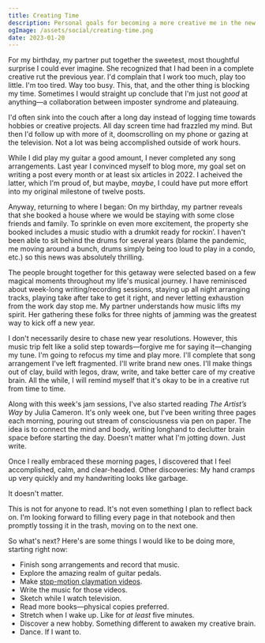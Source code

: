 ```yaml
---
title: Creating Time
description: Personal goals for becoming a more creative me in the new year.
ogImage: /assets/social/creating-time.png
date: 2023-01-20
---
```


For my birthday, my partner put together the sweetest, most thoughtful surprise I could ever imagine. She recognized that I had been in a complete creative rut the previous year. I'd complain that I work too much, play too little. I'm too tired. Way too busy. This, that, and the other thing is blocking my time. Sometimes I would straight up conclude that I'm just not _good_ at anything—a collaboration between imposter syndrome and plateauing.

I'd often sink into the couch after a long day instead of logging time towards hobbies or creative projects. All day screen time had frazzled my mind. But then I'd follow up with more of it, doomscrolling on my phone or gazing at the television. Not a lot was being accomplished outside of work hours.

While I did play my guitar a good amount, I never completed any song arrangements. Last year I convinced myself to blog more, my goal set on writing a post every month or at least six articles in 2022. I acheived the latter, which I'm proud of, but maybe, _maybe_, I could have put more effort into my original milestone of twelve posts.

Anyway, returning to where I began: On my birthday, my partner reveals that she booked a house where we would be staying with some close friends and family. To sprinkle on even more excitement, the property she booked includes a music studio with a drumkit ready for rockin’. I haven't been able to sit behind the drums for several years (blame the pandemic, me moving around a bunch, drums simply being too loud to play in a condo, etc.) so this news was absolutely thrilling.

The people brought together for this getaway were selected based on a few magical moments throughout my life's musical journey. I have reminisced about week-long writing/recording sessions, staying up all night arranging tracks, playing take after take to get it right, and never letting exhaustion from the work day stop me. My partner understands how music lifts my spirit. Her gathering these folks for three nights of jamming was the greatest way to kick off a new year.

I don't necessarily desire to chase new year resolutions. However, this music trip felt like a solid step towards—forgive me for saying it—changing my tune. I'm going to refocus my time and play more. I'll complete that song arrangement I've left fragmented. I'll write brand new ones. I'll make things out of clay, build with legos, draw, write, and take better care of my creative brain. All the while, I will remind myself that it's okay to be in a creative rut from time to time.

Along with this week's jam sessions, I've also started reading _The Artist’s Way_ by Julia Cameron. It's only week one, but I've been writing three pages each morning, pouring out stream of consciousness via pen on paper. The idea is to connect the mind and body, writing longhand to declutter brain space before starting the day. Doesn't matter what I'm jotting down. Just write.

Once I really embraced these morning pages, I discovered that I feel accomplished, calm, and clear-headed. Other discoveries: My hand cramps up very quickly and my handwriting looks like garbage.

It doesn't matter.

This is not for anyone to read. It's not even something I plan to reflect back on. I'm looking forward to filling every page in that notebook and then promptly tossing it in the trash, moving on to the next one.

So what's next? Here's are some things I would like to be doing more, starting right now:

- Finish song arrangements and record that music.
- Explore the amazing realm of guitar pedals.
- Make [stop-motion claymation videos](https://youtu.be/2jqKiVHS6x4).
- Write the music for those videos.
- Sketch while I watch television.
- Read more books—physical copies preferred.
- Stretch when I wake up. Like for _at least_ five minutes.
- Discover a new hobby. Something different to awaken my creative brain.
- Dance. If I want to.